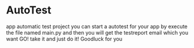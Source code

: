 # AutoTest
app automatic test project
you can start a autotest for your app by execute the file named main.py 
and then you will get the testreport email which you want
GO! take it and just do it!
Goodluck for you
